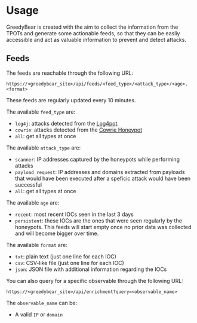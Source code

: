 # Usage
GreedyBear is created with the aim to collect the information from the TPOTs and generate some actionable feeds, so that they can be easliy accessible and act as valuable information to prevent and detect attacks.

## Feeds
The feeds are reachable through the following URL:
```
https://<greedybear_site>/api/feeds/<feed_type>/<attack_type>/<age>.<format>
```
These feeds are regularly updated every 10 minutes.

The available `feed_type` are:

* `log4j`: attacks detected from the [Log4pot](https://github.com/thomaspatzke/Log4Pot).
* `cowrie`: attacks detected from the [Cowrie Honeypot](https://github.com/cowrie/cowrie)
* `all`: get all types at once

The available `attack_type` are:

* `scanner`: IP addresses captured by the honeypots while performing attacks
* `payload_request`: IP addresses and domains extracted from payloads that would have been executed after a speficic attack would have been successful
* `all`: get all types at once

The available `age` are:

* `recent`: most recent IOCs seen in the last 3 days
* `persistent`: these IOCs are the ones that were seen regularly by the honeypots. This feeds will start empty once no prior data was collected and will become bigger over time.

The available `format` are:

* `txt`: plain text (just one line for each IOC)
* `csv`: CSV-like file (just one line for each IOC)
* `json`: JSON file with additional information regarding the IOCs


You can also query for a specific observable through the following URL:
```
https://<greedybear_site>/api/enrichment?query=<observable_name>
```
The `observable_name` can be:
* A valid `IP` or `domain`
